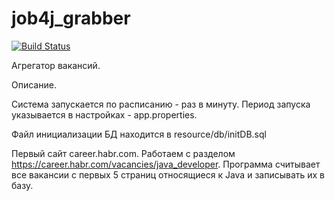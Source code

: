 # job4j_grabber
[![Build Status](https://app.travis-ci.com/mouzzli/job4j_grabber.svg?branch=master)](https://app.travis-ci.com/mouzzli/job4j_grabber)

Агрегатор вакансий.

Описание.

Система запускается по расписанию - раз в минуту.  Период запуска указывается в настройках - app.properties. 

Файл инициализации БД находится  в resource/db/initDB.sql

Первый сайт career.habr.com. Работаем с разделом https://career.habr.com/vacancies/java_developer.  Программа считывает все вакансии c первых 5 страниц относящиеся к Java и записывать их в базу.


